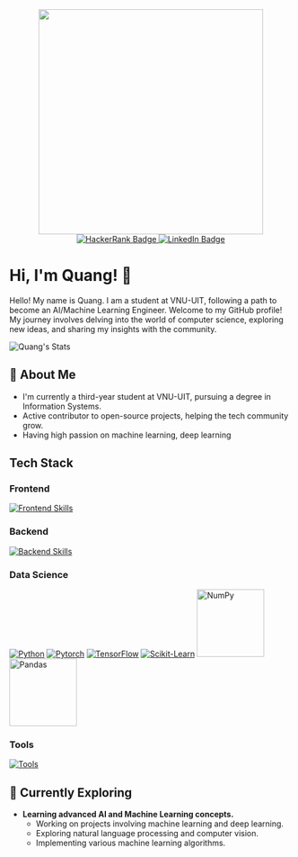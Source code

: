 <div id="header" align="center">
  <img src="https://i.giphy.com/media/v1.Y2lkPTc5MGI3NjExeTA0bXlhamJiNWZrYjRpN3N3ZHZ3bXJnZnZmNmVndzVlbmQ0djhrdCZlcD12MV9pbnRlcm5hbF9naWZfYnlfaWQmY3Q9cw/SHjOSDkKZ18qOHA5B5/giphy.gif" width="400">
  <div id="badges">
    <a href="https://www.hackerrank.com/profile/hbminhquang_19" target="_blank">
      <img src="https://img.shields.io/badge/HackerRank-green?style=for-the-badge&logo=hackerrank&logoColor=white" alt="HackerRank Badge"/>
    </a>
    <a href="https://www.linkedin.com/in/minhquang19/" target="_blank">
      <img src="https://img.shields.io/badge/LinkedIn-blue?style=for-the-badge&logo=linkedin&logoColor=white" alt="LinkedIn Badge"/>
    </a>
  </div>
  <img src="https://komarev.com/ghpvc/?username=minquan-alt&style=flat-square&color=blue" alt=""/>
</div>

# Hi, I'm Quang! 👋

Hello! My name is Quang. I am a student at VNU-UIT, following a path to become an AI/Machine Learning Engineer. Welcome to my GitHub profile! My journey involves delving into the world of computer science, exploring new ideas, and sharing my insights with the community.

![Quang's Stats](https://github-readme-stats.vercel.app/api?username=minquan-alt&theme=vue-dark&show_icons=true&hide_border=true&count_private=true)

## 🚀 About Me

- I'm currently a third-year student at VNU-UIT, pursuing a degree in Information Systems.
- Active contributor to open-source projects, helping the tech community grow.
- Having high passion on machine learning, deep learning

## Tech Stack

### Frontend
[![Frontend Skills](https://skillicons.dev/icons?i=html,css,js,jquery,bootstrap)](https://skillicons.dev)

### Backend
[![Backend Skills](https://skillicons.dev/icons?i=nodejs,express,mysql,java)](https://skillicons.dev)

### Data Science
[![Python](https://skillicons.dev/icons?i=py)](https://skillicons.dev)
[![Pytorch](https://skillicons.dev/icons?i=pytorch)](https://skillicons.dev)
[![TensorFlow](https://skillicons.dev/icons?i=tensorflow)](https://skillicons.dev)
[![Scikit-Learn](https://skillicons.dev/icons?i=sklearn)](https://skillicons.dev)
<img src="https://upload.wikimedia.org/wikipedia/commons/3/31/NumPy_logo_2020.svg" alt="NumPy" width="120"/>
<img src="https://upload.wikimedia.org/wikipedia/commons/e/ed/Pandas_logo.svg" alt="Pandas" width="120"/>

### Tools
[![Tools](https://skillicons.dev/icons?i=git,docker,github)](https://skillicons.dev)

## 🌱 Currently Exploring

- <b>Learning advanced AI and Machine Learning concepts. </b>
  - Working on projects involving machine learning and deep learning.
  - Exploring natural language processing and computer vision.
  - Implementing various machine learning algorithms.
